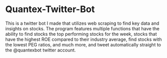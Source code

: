 # Quantex-Twitter-Bot
This is a twitter bot I made that utilizes web scraping to find key data and insights on stocks. The program features multiple functions that have the ability to find stocks the top performing stocks for the week, stocks that have the highest ROE compared to their industry average, find stocks with the lowest PEG ratios, and much more, and tweet automatically straight to the @quantexbot twitter account. 
